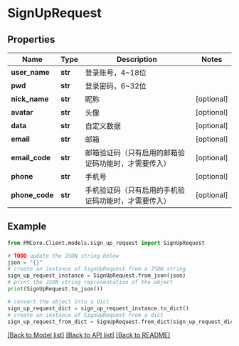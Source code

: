 # SignUpRequest


## Properties

Name | Type | Description | Notes
------------ | ------------- | ------------- | -------------
**user_name** | **str** | 登录账号，4~18位 | 
**pwd** | **str** | 登录密码，6~32位 | 
**nick_name** | **str** | 昵称 | [optional] 
**avatar** | **str** | 头像 | [optional] 
**data** | **str** | 自定义数据 | [optional] 
**email** | **str** | 邮箱 | [optional] 
**email_code** | **str** | 邮箱验证码（只有启用的邮箱验证码功能时，才需要传入） | [optional] 
**phone** | **str** | 手机号 | [optional] 
**phone_code** | **str** | 手机验证码（只有启用的手机验证码功能时，才需要传入） | [optional] 

## Example

```python
from PMCore.Client.models.sign_up_request import SignUpRequest

# TODO update the JSON string below
json = "{}"
# create an instance of SignUpRequest from a JSON string
sign_up_request_instance = SignUpRequest.from_json(json)
# print the JSON string representation of the object
print(SignUpRequest.to_json())

# convert the object into a dict
sign_up_request_dict = sign_up_request_instance.to_dict()
# create an instance of SignUpRequest from a dict
sign_up_request_from_dict = SignUpRequest.from_dict(sign_up_request_dict)
```
[[Back to Model list]](../README.md#documentation-for-models) [[Back to API list]](../README.md#documentation-for-api-endpoints) [[Back to README]](../README.md)


